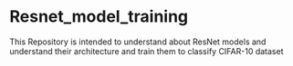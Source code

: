 # Resnet_model_training
This Repository is intended to understand about ResNet models and understand their architecture and train them to classify CIFAR-10 dataset
